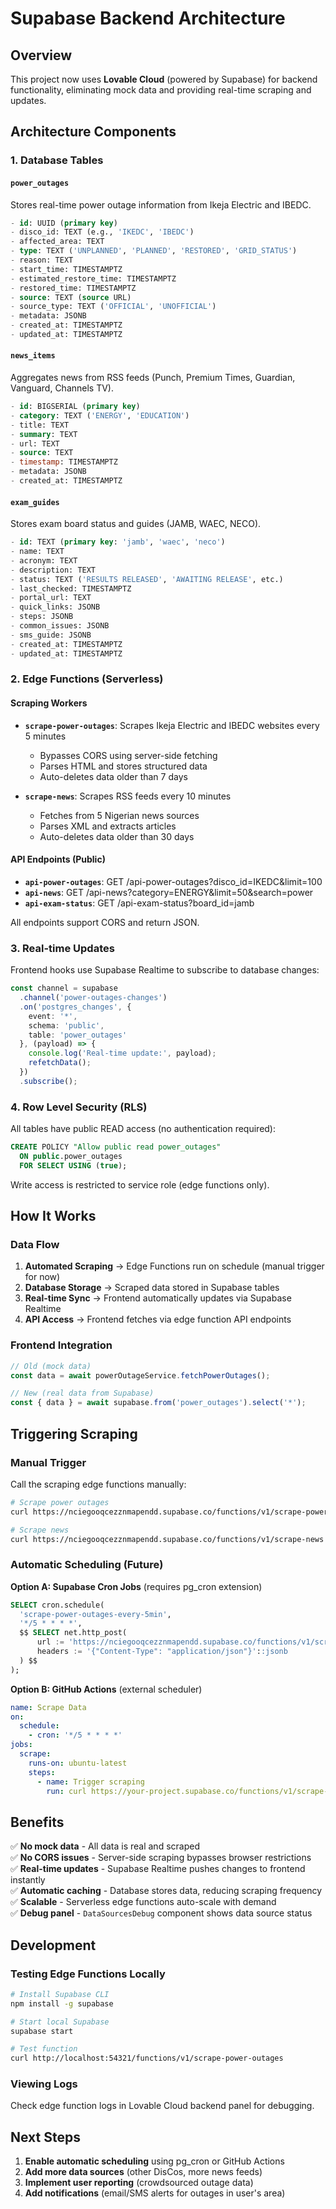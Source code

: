 # Supabase Backend Architecture

## Overview
This project now uses **Lovable Cloud** (powered by Supabase) for backend functionality, eliminating mock data and providing real-time scraping and updates.

## Architecture Components

### 1. Database Tables

#### `power_outages`
Stores real-time power outage information from Ikeja Electric and IBEDC.

```sql
- id: UUID (primary key)
- disco_id: TEXT (e.g., 'IKEDC', 'IBEDC')
- affected_area: TEXT
- type: TEXT ('UNPLANNED', 'PLANNED', 'RESTORED', 'GRID_STATUS')
- reason: TEXT
- start_time: TIMESTAMPTZ
- estimated_restore_time: TIMESTAMPTZ
- restored_time: TIMESTAMPTZ
- source: TEXT (source URL)
- source_type: TEXT ('OFFICIAL', 'UNOFFICIAL')
- metadata: JSONB
- created_at: TIMESTAMPTZ
- updated_at: TIMESTAMPTZ
```

#### `news_items`
Aggregates news from RSS feeds (Punch, Premium Times, Guardian, Vanguard, Channels TV).

```sql
- id: BIGSERIAL (primary key)
- category: TEXT ('ENERGY', 'EDUCATION')
- title: TEXT
- summary: TEXT
- url: TEXT
- source: TEXT
- timestamp: TIMESTAMPTZ
- metadata: JSONB
- created_at: TIMESTAMPTZ
```

#### `exam_guides`
Stores exam board status and guides (JAMB, WAEC, NECO).

```sql
- id: TEXT (primary key: 'jamb', 'waec', 'neco')
- name: TEXT
- acronym: TEXT
- description: TEXT
- status: TEXT ('RESULTS RELEASED', 'AWAITING RELEASE', etc.)
- last_checked: TIMESTAMPTZ
- portal_url: TEXT
- quick_links: JSONB
- steps: JSONB
- common_issues: JSONB
- sms_guide: JSONB
- created_at: TIMESTAMPTZ
- updated_at: TIMESTAMPTZ
```

### 2. Edge Functions (Serverless)

#### Scraping Workers
- **`scrape-power-outages`**: Scrapes Ikeja Electric and IBEDC websites every 5 minutes
  - Bypasses CORS using server-side fetching
  - Parses HTML and stores structured data
  - Auto-deletes data older than 7 days

- **`scrape-news`**: Scrapes RSS feeds every 10 minutes
  - Fetches from 5 Nigerian news sources
  - Parses XML and extracts articles
  - Auto-deletes data older than 30 days

#### API Endpoints (Public)
- **`api-power-outages`**: GET /api-power-outages?disco_id=IKEDC&limit=100
- **`api-news`**: GET /api-news?category=ENERGY&limit=50&search=power
- **`api-exam-status`**: GET /api-exam-status?board_id=jamb

All endpoints support CORS and return JSON.

### 3. Real-time Updates

Frontend hooks use Supabase Realtime to subscribe to database changes:

```typescript
const channel = supabase
  .channel('power-outages-changes')
  .on('postgres_changes', {
    event: '*',
    schema: 'public',
    table: 'power_outages'
  }, (payload) => {
    console.log('Real-time update:', payload);
    refetchData();
  })
  .subscribe();
```

### 4. Row Level Security (RLS)

All tables have public READ access (no authentication required):

```sql
CREATE POLICY "Allow public read power_outages" 
  ON public.power_outages 
  FOR SELECT USING (true);
```

Write access is restricted to service role (edge functions only).

## How It Works

### Data Flow
1. **Automated Scraping** → Edge Functions run on schedule (manual trigger for now)
2. **Database Storage** → Scraped data stored in Supabase tables
3. **Real-time Sync** → Frontend automatically updates via Supabase Realtime
4. **API Access** → Frontend fetches via edge function API endpoints

### Frontend Integration

```typescript
// Old (mock data)
const data = await powerOutageService.fetchPowerOutages();

// New (real data from Supabase)
const { data } = await supabase.from('power_outages').select('*');
```

## Triggering Scraping

### Manual Trigger
Call the scraping edge functions manually:

```bash
# Scrape power outages
curl https://nciegooqcezznmapendd.supabase.co/functions/v1/scrape-power-outages

# Scrape news
curl https://nciegooqcezznmapendd.supabase.co/functions/v1/scrape-news
```

### Automatic Scheduling (Future)

**Option A: Supabase Cron Jobs** (requires pg_cron extension)
```sql
SELECT cron.schedule(
  'scrape-power-outages-every-5min',
  '*/5 * * * *',
  $$ SELECT net.http_post(
      url := 'https://nciegooqcezznmapendd.supabase.co/functions/v1/scrape-power-outages',
      headers := '{"Content-Type": "application/json"}'::jsonb
  ) $$
);
```

**Option B: GitHub Actions** (external scheduler)
```yaml
name: Scrape Data
on:
  schedule:
    - cron: '*/5 * * * *'
jobs:
  scrape:
    runs-on: ubuntu-latest
    steps:
      - name: Trigger scraping
        run: curl https://your-project.supabase.co/functions/v1/scrape-power-outages
```

## Benefits

✅ **No mock data** - All data is real and scraped  
✅ **No CORS issues** - Server-side scraping bypasses browser restrictions  
✅ **Real-time updates** - Supabase Realtime pushes changes to frontend instantly  
✅ **Automatic caching** - Database stores data, reducing scraping frequency  
✅ **Scalable** - Serverless edge functions auto-scale with demand  
✅ **Debug panel** - `DataSourcesDebug` component shows data source status  

## Development

### Testing Edge Functions Locally
```bash
# Install Supabase CLI
npm install -g supabase

# Start local Supabase
supabase start

# Test function
curl http://localhost:54321/functions/v1/scrape-power-outages
```

### Viewing Logs
Check edge function logs in Lovable Cloud backend panel for debugging.

## Next Steps

1. **Enable automatic scheduling** using pg_cron or GitHub Actions
2. **Add more data sources** (other DisCos, more news feeds)
3. **Implement user reporting** (crowdsourced outage data)
4. **Add notifications** (email/SMS alerts for outages in user's area)
